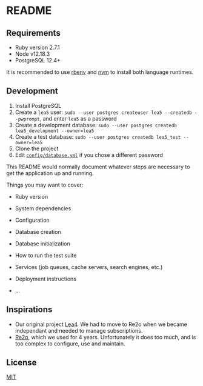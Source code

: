 # README

## Requirements

- Ruby version 2.7.1
- Node v12.18.3
- PostgreSQL 12.4+

It is recommended to use [rbenv][rbenv] and [nvm][nvm] to install both language runtimes.

[rbenv]: https://github.com/rbenv/rbenv
[nvm]: https://github.com/nvm-sh/nvm

## Development

1. Install PostgreSQL
2. Create a `lea5` user: `sudo --user postgres createuser lea5 --createdb --pwprompt`, and enter `lea5` as a password
3. Create a development database: `sudo --user postgres createdb lea5_development --owner=lea5`
4. Create a test database: `sudo --user postgres createdb lea5_test --owner=lea5`
5. Clone the project
6. Edit [`config/database.yml`](config/database.yml) if you chose a different password

This README would normally document whatever steps are necessary to get the
application up and running.

Things you may want to cover:

* Ruby version

* System dependencies

* Configuration

* Database creation

* Database initialization

* How to run the test suite

* Services (job queues, cache servers, search engines, etc.)

* Deployment instructions

* ...

## Inspirations

- Our original project [Lea4][lea4]. We had to move to Re2o when we became independant and needed to manage subscriptions.
- [Re2o][re2o], which we used for 4 years. Unfortunately it does too much, and is too complex to configure, use and maintain.

[lea4]: https://github.com/rezoleo/le4/
[re2o]: https://gitlab.federez.net/re2o/re2o

## License

[MIT](./LICENSE)

